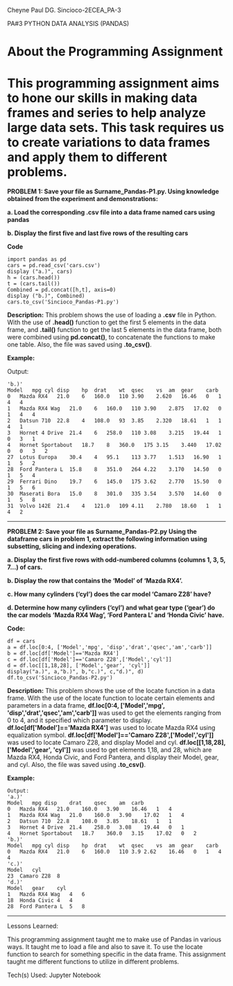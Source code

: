 Cheyne Paul DG. Sincioco-2ECEA_PA-3

PA#3 PYTHON DATA ANALYSIS (PANDAS)

# About the Programming Assignment
# This programming assignment aims to hone our skills in making data frames and series to help analyze large data sets. This task requires us to create variations to data frames and apply them to different problems.
__PROBLEM 1: Save your file as Surname_Pandas-P1.py. Using knowledge obtained from the experiment and demonstrations:__

__a. Load the corresponding .csv file into a data frame named cars using pandas__

__b. Display the first five and last five rows of the resulting cars__

__Code__
```
import pandas as pd 
cars = pd.read_csv('cars.csv')
display ("a.)", cars)
h = (cars.head())
t = (cars.tail())
Combined = pd.concat([h,t], axis=0)
display ("b.)", Combined)
cars.to_csv('Sincioco_Pandas-P1.py')
```
__Description:__ This problem shows the use of loading a __.csv__ file in Python. With the use of __.head()__  function to get the first 5 elements in the data frame, and __.tail()__ function to get the last 5 elements in the data frame, both were combined using __pd.concat()__, to concatenate the functions to make one table. Also, the file was saved using __.to_csv()__.

__Example:__

Output:
```
'b.)'
Model	mpg	cyl	disp	hp	drat	wt	qsec	vs	am	gear	carb
0	Mazda RX4	21.0	6	160.0	110	3.90	2.620	16.46	0	1	4	4
1	Mazda RX4 Wag	21.0	6	160.0	110	3.90	2.875	17.02	0	1	4	4
2	Datsun 710	22.8	4	108.0	93	3.85	2.320	18.61	1	1	4	1
3	Hornet 4 Drive	21.4	6	258.0	110	3.08	3.215	19.44	1	0	3	1
4	Hornet Sportabout	18.7	8	360.0	175	3.15	3.440	17.02	0	0	3	2
27	Lotus Europa	30.4	4	95.1	113	3.77	1.513	16.90	1	1	5	2
28	Ford Pantera L	15.8	8	351.0	264	4.22	3.170	14.50	0	1	5	4
29	Ferrari Dino	19.7	6	145.0	175	3.62	2.770	15.50	0	1	5	6
30	Maserati Bora	15.0	8	301.0	335	3.54	3.570	14.60	0	1	5	8
31	Volvo 142E	21.4	4	121.0	109	4.11	2.780	18.60	1	1	4	2
```
------------------------------------------------------------------------------------------------------------------------------------------------------
__PROBLEM 2: Save your file as Surname_Pandas-P2.py Using the dataframe cars in problem 1, extract the following information using subsetting, slicing and indexing operations.__

__a. Display the first five rows with odd-numbered columns (columns 1, 3, 5, 7...) of cars.__

__b. Display the row that contains the ‘Model’ of ‘Mazda RX4’.__

__c. How many cylinders (‘cyl’) does the car model ‘Camaro Z28’ have?__

__d. Determine how many cylinders (‘cyl’) and what gear type (‘gear’) do the car models ‘Mazda RX4 Wag’, ‘Ford Pantera L’ and ‘Honda Civic’ have.__

__Code:__
```
df = cars
a = df.loc[0:4, ['Model','mpg', 'disp','drat','qsec','am','carb']]
b = df.loc[df['Model']=='Mazda RX4']
c = df.loc[df['Model']=='Camaro Z28',['Model','cyl']]
d = df.loc[[1,18,28], ['Model','gear', 'cyl']]
display("a.)", a,"b.)", b,"c.)", c,"d.)", d)
df.to_csv('Sincioco_Pandas-P2.py')
```

__Description:__ This problem shows the use of the locate function in a data frame. With the use of the locate function to locate certain elements and parameters in a data frame, __df.loc[0:4, ['Model','mpg', 'disp','drat','qsec','am','carb']]__ was used to get the elements ranging from 0 to 4, and it specified which parameter to display. __df.loc[df['Model']=='Mazda RX4']__ was used to locate Mazda RX4 using equalization symbol. __df.loc[df['Model']=='Camaro Z28',['Model','cyl']]__ was used to locate Camaro Z28, and display Model and cyl. __df.loc[[1,18,28], ['Model','gear', 'cyl']]__ was used to get elements 1,18, and 28, which are Mazda RX4, Honda Civic, and Ford Pantera, and display their Model, gear, and cyl. Also, the file was saved using __.to_csv()__.

__Example:__
```
Output:
'a.)'
Model	mpg	disp	drat	qsec	am	carb
0	Mazda RX4	21.0	160.0	3.90	16.46	1	4
1	Mazda RX4 Wag	21.0	160.0	3.90	17.02	1	4
2	Datsun 710	22.8	108.0	3.85	18.61	1	1
3	Hornet 4 Drive	21.4	258.0	3.08	19.44	0	1
4	Hornet Sportabout	18.7	360.0	3.15	17.02	0	2
'b.)'
Model	mpg	cyl	disp	hp	drat	wt	qsec	vs	am	gear	carb
0	Mazda RX4	21.0	6	160.0	110	3.9	2.62	16.46	0	1	4	4
'c.)'
Model	cyl
23	Camaro Z28	8
'd.)'
Model	gear	cyl
1	Mazda RX4 Wag	4	6
18	Honda Civic	4	4
28	Ford Pantera L	5	8
```
------------------------------------------------------------------------------------------------------------------------------------------------------
Lessons Learned:

This programming assignment taught me to make use of Pandas in various ways. It taught me to load a file and also to save it. To use the locate function to search for something specific in the data frame. This assignment taught me different functions to utilize in different problems.

Tech(s) Used: Jupyter Notebook
